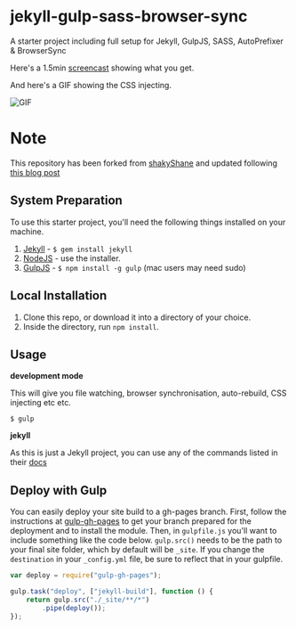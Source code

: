 jekyll-gulp-sass-browser-sync
=============================

A starter project including full setup for Jekyll, GulpJS, SASS, AutoPrefixer &amp; BrowserSync

Here's a 1.5min [screencast](http://quick.as/pvrslgx) showing what you get.

And here's a GIF showing the CSS injecting.

![GIF](http://f.cl.ly/items/373y2E0e0i2p0E2O131g/test-gif.gif)

# Note

This repository has been forked from [shakyShane](https://github.com/shakyShane/jekyll-gulp-sass-browser-sync) and updated following [this blog post](http://theblog.unpixel.fr/2015-11-15-better-jekyll-workflow-with-gulp/)

## System Preparation

To use this starter project, you'll need the following things installed on your machine.

1. [Jekyll](http://jekyllrb.com/) - `$ gem install jekyll`
2. [NodeJS](http://nodejs.org) - use the installer.
3. [GulpJS](https://github.com/gulpjs/gulp) - `$ npm install -g gulp` (mac users may need sudo)

## Local Installation

1. Clone this repo, or download it into a directory of your choice.
2. Inside the directory, run `npm install`.

## Usage

**development mode**

This will give you file watching, browser synchronisation, auto-rebuild, CSS injecting etc etc.

```shell
$ gulp
```

**jekyll**

As this is just a Jekyll project, you can use any of the commands listed in their [docs](http://jekyllrb.com/docs/usage/)

## Deploy with Gulp

You can easily deploy your site build to a gh-pages branch. First, follow the instructions at [gulp-gh-pages](https://github.com/rowoot/gulp-gh-pages) to get your branch prepared for the deployment and to install the module. Then, in `gulpfile.js` you'll want to include something like the code below. `gulp.src()` needs to be the path to your final site folder, which by default will be `_site`. If you change the `destination` in your `_config.yml` file, be sure to reflect that in your gulpfile.



```javascript
var deploy = require("gulp-gh-pages");

gulp.task("deploy", ["jekyll-build"], function () {
    return gulp.src("./_site/**/*")
        .pipe(deploy());
});
```
